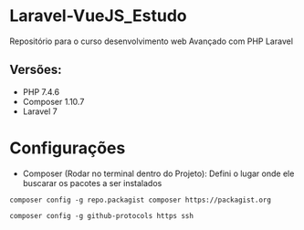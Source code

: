 # Laravel-VueJS_Estudo
Repositório para o curso desenvolvimento web Avançado com PHP Laravel
## Versões:
* PHP 7.4.6
* Composer 1.10.7
* Laravel 7

# Configurações

* Composer (Rodar no terminal dentro do Projeto):
Defini o lugar onde ele buscarar os pacotes a ser instalados
```
composer config -g repo.packagist composer https://packagist.org
```
```
composer config -g github-protocols https ssh
```